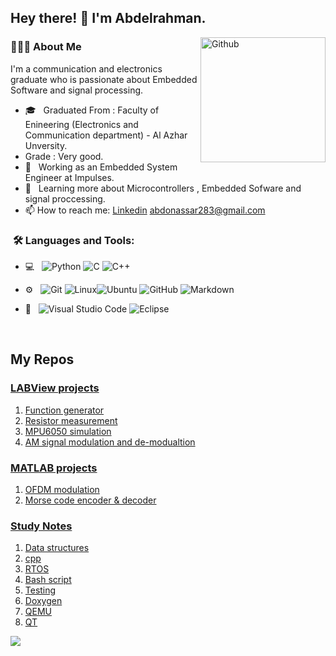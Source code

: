 ## Hey there! 👋 I'm Abdelrahman.

<img width="200" align="right" alt="Github" src="https://user-images.githubusercontent.com/48678280/88862734-4903af80-d201-11ea-968b-9c939d88a37c.gif" />


### 👨🏻‍💻 About Me

I'm a communication and electronics graduate who is passionate about Embedded Software and signal processing.

- 🎓 &nbsp; Graduated From : Faculty of Enineering (Electronics and Communication department) - Al Azhar Unversity.
- Grade : Very good.
- 💼 &nbsp; Working as an Embedded System Engineer at Impulses.
- 🌱 &nbsp; Learning more about Microcontrollers , Embedded Sofware and signal proccessing. 
- 📫 How to reach me: [Linkedin](https://www.linkedin.com/in/abdelrahmansobhynassar) [abdonassar283@gmail.com]()

<h3>  &nbsp;🛠️ Languages and Tools:</h3>


- 💻 &nbsp;
![Python](https://img.shields.io/badge/-Python-333333?style=flat&logo=python)
![C](https://img.shields.io/badge/-C-black?style=flat-square&logo=c)
![C++](https://img.shields.io/badge/-C++-333333?style=flat&logo=C%2B%2B&logoColor=00599C)

- ⚙️ &nbsp;
![Git](https://img.shields.io/badge/-Git-333333?style=flat&logo=git)
![Linux](https://img.shields.io/badge/-Linux-333333?style=flat&logo=Linux&logoColor=FCC624)![Ubuntu](https://img.shields.io/badge/-Ubuntu-black?style=flat-square&logo=ubuntu)
![GitHub](https://img.shields.io/badge/-GitHub-333333?style=flat&logo=github)
  ![Markdown](https://img.shields.io/badge/-Markdown-333333?style=flat&logo=markdown)

- 🔧 &nbsp;
![Visual Studio Code](https://img.shields.io/badge/-Visual%20Studio%20Code-333333?style=flat&logo=visual-studio-code&logoColor=007ACC)
![Eclipse](https://img.shields.io/badge/-Eclipse-333333?style=flat&logo=eclipse-ide&logoColor=2C2255)

  
<br/>

## My Repos

### [LABView projects](https://github.com/stars/abdosn/lists/labview)

1. [Function generator](https://github.com/abdosn/Function-Generator)
2. [Resistor measurement](https://github.com/abdosn/Resistor-Measurement)
3. [MPU6050 simulation](https://github.com/abdosn/MPU6050-Simulation)
4. [AM signal modulation and de-modualtion](https://github.com/abdosn/AM-signal-Modulation-Demodulation)

### [MATLAB projects](https://github.com/stars/abdosn/lists/matlab)

1. [OFDM modulation](https://github.com/abdosn/OFDM-Modulation)
2. [Morse code encoder & decoder](https://github.com/abdosn/Morse-Code-Encoder-Decoder)

### [Study Notes](https://github.com/stars/abdosn/lists/notes)

1. [Data structures](https://github.com/abdosn/Data-structures-notes)
2. [cpp](https://github.com/abdosn/Modern-Cpp)
3. [RTOS](https://github.com/abdosn/RTOS-notes)
4. [Bash script](https://github.com/abdosn/bash-script-notes)
5. [Testing](https://github.com/abdosn/Testing-notes)
6. [Doxygen](https://github.com/abdosn/doxygen-notes)
7. [QEMU](https://github.com/abdosn/QEMU-notes)
8. [QT](https://github.com/abdosn/qtbook)


<!--
---------------------------------------------------------------------------------------------------------------------------------------------------------------------------------
### ✨ Visitors 

<p align="left"> <img src="https://komarev.com/ghpvc/?username=Mahmoud-Karem" alt="Mahmoud-Karem" /> </p>

---------------------------------------------------------------------------------------------------------------------------------------------------------------------------------

### 📊 Profile stats

[![Mahmoud Karem 's github stats](https://github-readme-stats.vercel.app/api?username=Mahmoud-Karem&show_icons=true&title_color=fff&icon_color=79ff97&text_color=9f9f9f&bg_color=151515)](https://github.com/Mahmoud-Karem/github-readme-stats)

---------------------------------------------------------------------------------------------------------------------------------------------------------------------------------
-->
</p>
<img src="https://imgur.com/rilHVxA.png"/>
</p>

<!--
**abdosn/abdosn** is a ✨ _special_ ✨ repository because its `README.md` (this file) appears on your GitHub profile.

Here are some ideas to get you started:

- 🔭 I’m currently working on ...
- 🌱 I’m currently learning ...
- 👯 I’m looking to collaborate on ...
- 🤔 I’m looking for help with ...
- 💬 Ask me about ...
- 📫 How to reach me: ...
- 😄 Pronouns: ...
- ⚡ Fun fact: ...
-->
